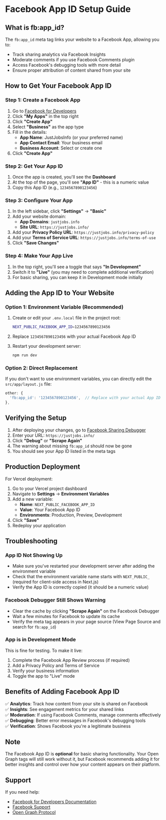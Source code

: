# Facebook App ID Setup Guide

## What is fb:app_id?

The `fb:app_id` meta tag links your website to a Facebook App, allowing you to:
- Track sharing analytics via Facebook Insights
- Moderate comments if you use Facebook Comments plugin
- Access Facebook's debugging tools with more detail
- Ensure proper attribution of content shared from your site

## How to Get Your Facebook App ID

### Step 1: Create a Facebook App

1. Go to [Facebook for Developers](https://developers.facebook.com/)
2. Click **"My Apps"** in the top right
3. Click **"Create App"**
4. Select **"Business"** as the app type
5. Fill in the details:
   - **App Name**: JustJobsInfo (or your preferred name)
   - **App Contact Email**: Your business email
   - **Business Account**: Select or create one
6. Click **"Create App"**

### Step 2: Get Your App ID

1. Once the app is created, you'll see the **Dashboard**
2. At the top of the page, you'll see **"App ID"** - this is a numeric value
3. Copy this App ID (e.g., `1234567890123456`)

### Step 3: Configure Your App

1. In the left sidebar, click **"Settings"** → **"Basic"**
2. Add your website domain:
   - **App Domains**: `justjobs.info`
   - **Site URL**: `https://justjobs.info/`
3. Add your **Privacy Policy URL**: `https://justjobs.info/privacy-policy`
4. Add your **Terms of Service URL**: `https://justjobs.info/terms-of-use`
5. Click **"Save Changes"**

### Step 4: Make Your App Live

1. In the top right, you'll see a toggle that says **"In Development"**
2. Switch it to **"Live"** (you may need to complete additional verification)
3. For basic sharing, you can keep it in Development mode initially

## Adding the App ID to Your Website

### Option 1: Environment Variable (Recommended)

1. Create or edit your `.env.local` file in the project root:
   ```bash
   NEXT_PUBLIC_FACEBOOK_APP_ID=1234567890123456
   ```

2. Replace `1234567890123456` with your actual Facebook App ID

3. Restart your development server:
   ```bash
   npm run dev
   ```

### Option 2: Direct Replacement

If you don't want to use environment variables, you can directly edit the `src/app/layout.js` file:

```javascript
other: {
  'fb:app_id': '1234567890123456',  // Replace with your actual App ID
},
```

## Verifying the Setup

1. After deploying your changes, go to [Facebook Sharing Debugger](https://developers.facebook.com/tools/debug/)
2. Enter your URL: `https://justjobs.info/`
3. Click **"Debug"** or **"Scrape Again"**
4. The warning about missing `fb:app_id` should now be gone
5. You should see your App ID listed in the meta tags

## Production Deployment

For Vercel deployment:

1. Go to your Vercel project dashboard
2. Navigate to **Settings** → **Environment Variables**
3. Add a new variable:
   - **Name**: `NEXT_PUBLIC_FACEBOOK_APP_ID`
   - **Value**: Your Facebook App ID
   - **Environments**: Production, Preview, Development
4. Click **"Save"**
5. Redeploy your application

## Troubleshooting

### App ID Not Showing Up

- Make sure you've restarted your development server after adding the environment variable
- Check that the environment variable name starts with `NEXT_PUBLIC_` (required for client-side access in Next.js)
- Verify the App ID is correctly copied (it should be a numeric value)

### Facebook Debugger Still Shows Warning

- Clear the cache by clicking **"Scrape Again"** on the Facebook Debugger
- Wait a few minutes for Facebook to update its cache
- Verify the meta tag appears in your page source (View Page Source and search for `fb:app_id`)

### App is in Development Mode

This is fine for testing. To make it live:
1. Complete the Facebook App Review process (if required)
2. Add a Privacy Policy and Terms of Service
3. Verify your business information
4. Toggle the app to "Live" mode

## Benefits of Adding Facebook App ID

✅ **Analytics**: Track how content from your site is shared on Facebook  
✅ **Insights**: See engagement metrics for your shared links  
✅ **Moderation**: If using Facebook Comments, manage comments effectively  
✅ **Debugging**: Better error messages in Facebook's debugging tools  
✅ **Verification**: Shows Facebook you're a legitimate business  

## Note

The Facebook App ID is **optional** for basic sharing functionality. Your Open Graph tags will still work without it, but Facebook recommends adding it for better insights and control over how your content appears on their platform.

## Support

If you need help:
- [Facebook for Developers Documentation](https://developers.facebook.com/docs/)
- [Facebook Support](https://developers.facebook.com/support/)
- [Open Graph Protocol](https://ogp.me/)

